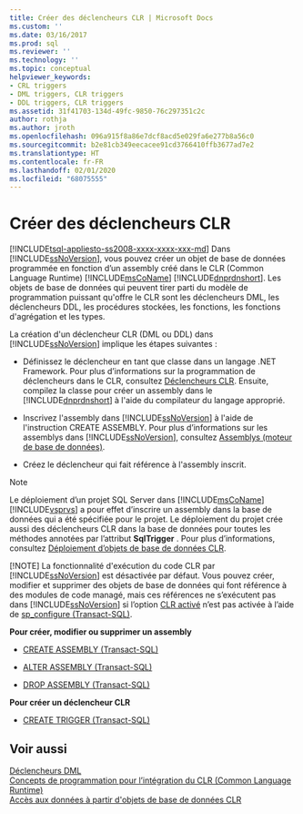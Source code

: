 ```yaml
---
title: Créer des déclencheurs CLR | Microsoft Docs
ms.custom: ''
ms.date: 03/16/2017
ms.prod: sql
ms.reviewer: ''
ms.technology: ''
ms.topic: conceptual
helpviewer_keywords:
- CRL triggers
- DML triggers, CLR triggers
- DDL triggers, CLR triggers
ms.assetid: 31f41703-134d-49fc-9850-76c297351c2c
author: rothja
ms.author: jroth
ms.openlocfilehash: 096a915f8a86e7dcf8acd5e029fa6e277b8a56c0
ms.sourcegitcommit: b2e81cb349eecacee91cd3766410ffb3677ad7e2
ms.translationtype: HT
ms.contentlocale: fr-FR
ms.lasthandoff: 02/01/2020
ms.locfileid: "68075555"
---
```

# <a name="create-clr-triggers"></a>Créer des déclencheurs CLR
[!INCLUDE[tsql-appliesto-ss2008-xxxx-xxxx-xxx-md](../../includes/tsql-appliesto-ss2008-xxxx-xxxx-xxx-md.md)]
  Dans [!INCLUDE[ssNoVersion](../../includes/ssnoversion-md.md)], vous pouvez créer un objet de base de données programmée en fonction d’un assembly créé dans le CLR (Common Language Runtime) [!INCLUDE[msCoName](../../includes/msconame-md.md)] [!INCLUDE[dnprdnshort](../../includes/dnprdnshort-md.md)]. Les objets de base de données qui peuvent tirer parti du modèle de programmation puissant qu'offre le CLR sont les déclencheurs DML, les déclencheurs DDL, les procédures stockées, les fonctions, les fonctions d'agrégation et les types.  
  
 La création d'un déclencheur CLR (DML ou DDL) dans [!INCLUDE[ssNoVersion](../../includes/ssnoversion-md.md)] implique les étapes suivantes :  
  
-   Définissez le déclencheur en tant que classe dans un langage .NET Framework. Pour plus d’informations sur la programmation de déclencheurs dans le CLR, consultez [Déclencheurs CLR](https://msdn.microsoft.com/library/302a4e4a-3172-42b6-9cc0-4a971ab49c1c). Ensuite, compilez la classe pour créer un assembly dans le [!INCLUDE[dnprdnshort](../../includes/dnprdnshort-md.md)] à l'aide du compilateur du langage approprié.  
  
-   Inscrivez l'assembly dans [!INCLUDE[ssNoVersion](../../includes/ssnoversion-md.md)] à l'aide de l'instruction CREATE ASSEMBLY. Pour plus d’informations sur les assemblys dans [!INCLUDE[ssNoVersion](../../includes/ssnoversion-md.md)], consultez [Assemblys &#40;moteur de base de données&#41;](../../relational-databases/clr-integration/assemblies-database-engine.md).  
  
-   Créez le déclencheur qui fait référence à l'assembly inscrit.  
  
> [!NOTE]
>  Le déploiement d’un projet SQL Server dans [!INCLUDE[msCoName](../../includes/msconame-md.md)][!INCLUDE[vsprvs](../../includes/vsprvs-md.md)] a pour effet d’inscrire un assembly dans la base de données qui a été spécifiée pour le projet. Le déploiement du projet crée aussi des déclencheurs CLR dans la base de données pour toutes les méthodes annotées par l’attribut **SqlTrigger** . Pour plus d’informations, consultez [Déploiement d’objets de base de données CLR](../../relational-databases/clr-integration/deploying-clr-database-objects.md).  
> 
> [!NOTE]
>  La fonctionnalité d'exécution du code CLR par [!INCLUDE[ssNoVersion](../../includes/ssnoversion-md.md)] est désactivée par défaut. Vous pouvez créer, modifier et supprimer des objets de base de données qui font référence à des modules de code managé, mais ces références ne s’exécutent pas dans [!INCLUDE[ssNoVersion](../../includes/ssnoversion-md.md)] si l’option [CLR activé](../../database-engine/configure-windows/clr-enabled-server-configuration-option.md) n’est pas activée à l’aide de [sp_configure (Transact-SQL)](../../relational-databases/system-stored-procedures/sp-configure-transact-sql.md).  
  
 **Pour créer, modifier ou supprimer un assembly**  
  
-   [CREATE ASSEMBLY &#40;Transact-SQL&#41;](../../t-sql/statements/create-assembly-transact-sql.md)  
  
-   [ALTER ASSEMBLY &#40;Transact-SQL&#41;](../../t-sql/statements/alter-assembly-transact-sql.md)  
  
-   [DROP ASSEMBLY &#40;Transact-SQL&#41;](../../t-sql/statements/drop-assembly-transact-sql.md)  
  
 **Pour créer un déclencheur CLR**  
  
-   [CREATE TRIGGER &#40;Transact-SQL&#41;](../../t-sql/statements/create-trigger-transact-sql.md)  
  
## <a name="see-also"></a>Voir aussi  
 [Déclencheurs DML](../../relational-databases/triggers/dml-triggers.md)   
 [Concepts de programmation pour l’intégration du CLR &#40;Common Language Runtime&#41;](../../relational-databases/clr-integration/common-language-runtime-clr-integration-programming-concepts.md)   
 [Accès aux données à partir d'objets de base de données CLR](../../relational-databases/clr-integration/data-access/data-access-from-clr-database-objects.md)  
  
  
